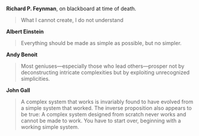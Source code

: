 **Richard P.  Feynman**, on blackboard at time of death.
> What I cannot create, I do not understand

**Albert Einstein**
> Everything should be made as simple as possible, but no simpler.

**Andy Benoit**
> Most geniuses—especially those who lead others—prosper not by deconstructing
> intricate complexities but by exploiting unrecognized simplicities.

**John Gall**
> A complex system that works is invariably found to have evolved from a simple
> system that worked. The inverse proposition also appears to be true: A complex
> system designed from scratch never works and cannot be made to work. You have to
> start over, beginning with a working simple system.

